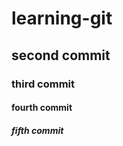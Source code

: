 # learning-git
<h2>second commit</h2>
<h3>third commit</h3>
<h4>fourth commit</h4>
<h5>fifth commit</h5>